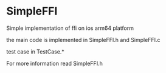 # SimpleFFI
Simple implementation of ffi on ios arm64 platform

the main code is implemented in SimpleFFI.h and SimpleFFI.c

test case in TestCase.*

For more information read SimpleFFI.h
